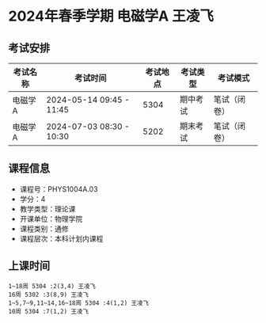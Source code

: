 # 2024年春季学期 电磁学A 王凌飞




## 考试安排

| 考试名称 | 考试时间 | 考试地点 | 考试类型 | 考试模式 |
| -------- | -------- | -------- | -------- | -------- |
| 电磁学A | 2024-05-14 09:45 - 11:45 | 5304 | 期中考试 | 笔试（闭卷） |
| 电磁学A | 2024-07-03 08:30 - 10:30 | 5202 | 期末考试 | 笔试（闭卷） |





## 课程信息

- 课程号：PHYS1004A.03
- 学分：4
- 教学类型：理论课
- 开课单位：物理学院
- 课程类别：通修
- 课程层次：本科计划内课程

## 上课时间

```
1~18周 5304 :2(3,4) 王凌飞
16周 5302 :3(8,9) 王凌飞
1~5,7~9,11~14,16~18周 5304 :4(1,2) 王凌飞
10周 5304 :7(1,2) 王凌飞
```

